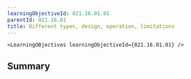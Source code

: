 ```yaml
---
learningObjectiveId: 021.16.01.01
parentId: 021.16.01
title: Different types, design, operation, limitations
---
```


```tsx eval
<LearningOBjectives learningObjectiveId={021.16.01.01} />
```

## Summary
